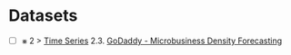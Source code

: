 # Datasets

- [ ] &#x2A33; 2 > [Time Series](TimeSeries/Readme.md)
2.3. [GoDaddy - Microbusiness Density Forecasting](002_TimeSeries/Readme.md)

